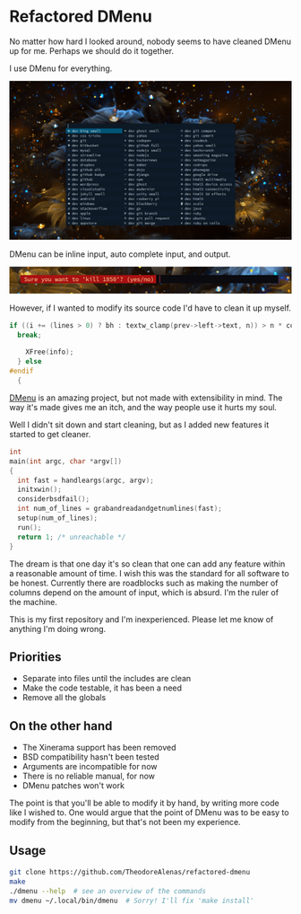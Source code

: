 # Refactored DMenu

No matter how hard I looked around,
nobody seems to have cleaned DMenu up for me.
Perhaps we should do it together.

I use DMenu for everything.

![image](glyph-dmenu.png)

DMenu can be inline input, auto complete input,
and output.

![image](confirm-dmenu.png)

However, if I wanted to modify its source code
I'd have to clean it up myself.

```c
if ((i += (lines > 0) ? bh : textw_clamp(prev->left->text, n)) > n * columns)
  break;
```

```c
    XFree(info);
  } else
#endif
  {
```

[DMenu](https://tools.suckless.org/dmenu/)
is an amazing project, but not made with
extensibility in mind. The way it's made
gives me an itch, and the way people use it
hurts my soul.

Well I didn't sit down and start cleaning,
but as I added new features
it started to get cleaner.

```c
int
main(int argc, char *argv[])
{
  int fast = handleargs(argc, argv);
  initxwin();
  considerbsdfail();
  int num_of_lines = grabandreadandgetnumlines(fast);
  setup(num_of_lines);
  run();
  return 1; /* unreachable */
}
```

The dream is that one day it's so clean that
one can add any feature within a reasonable
amount of time. I wish this was the standard
for all software to be honest. Currently there
are roadblocks such as making the number of
columns depend on the amount of input, which
is absurd. I'm the ruler of the machine.

This is my first repository and I'm inexperienced.
Please let me know of anything I'm doing wrong.

## Priorities

- Separate into files until the includes are clean
- Make the code testable, it has been a need
- Remove all the globals

## On the other hand

- The Xinerama support has been removed
- BSD compatibility hasn't been tested
- Arguments are incompatible for now
- There is no reliable manual, for now
- DMenu patches won't work

The point is that you'll be able to modify it
by hand, by writing more code like I wished to.
One would argue that the point of DMenu was to be
easy to modify from the beginning,
but that's not been my experience.

## Usage

```sh
git clone https://github.com/TheodoreAlenas/refactored-dmenu
make
./dmenu --help  # see an overview of the commands
mv dmenu ~/.local/bin/dmenu  # Sorry! I'll fix 'make install'
```
